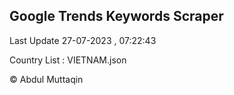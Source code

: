 

## Google Trends Keywords Scraper 
 
Last Update 27-07-2023 , 07:22:43

Country List :
VIETNAM.json



© Abdul Muttaqin 
